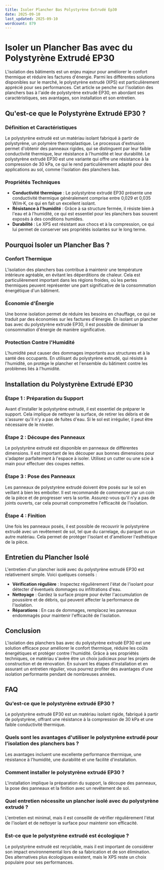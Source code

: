 ```yaml
---
title: Isoler Plancher Bas Polystyrène Extrudé Ep30
date: 2025-09-10
last_updated: 2025-09-10
wordcount: 879
---
```


# Isoler un Plancher Bas avec du Polystyrène Extrudé EP30

L'isolation des bâtiments est un enjeu majeur pour améliorer le confort thermique et réduire les factures d'énergie. Parmi les différentes solutions disponibles sur le marché, le polystyrène extrudé (XPS) est particulièrement apprécié pour ses performances. Cet article se penche sur l'isolation des planchers bas à l'aide de polystyrène extrudé EP30, en abordant ses caractéristiques, ses avantages, son installation et son entretien.

## Qu'est-ce que le Polystyrène Extrudé EP30 ?

### Définition et Caractéristiques

Le polystyrène extrudé est un matériau isolant fabriqué à partir de polystyrène, un polymère thermoplastique. Le processus d'extrusion permet d'obtenir des panneaux rigides, qui se distinguent par leur faible conductivité thermique, leur résistance à l'humidité et leur durabilité. Le polystyrène extrudé EP30 est une variante qui offre une résistance à la compression de 30 kPa, ce qui le rend particulièrement adapté pour des applications au sol, comme l'isolation des planchers bas.

### Propriétés Techniques

- **Conductivité thermique** : Le polystyrène extrudé EP30 présente une conductivité thermique généralement comprise entre 0,029 et 0,035 W/m·K, ce qui en fait un excellent isolant.
- **Résistance à l'humidité** : Grâce à sa structure fermée, il résiste bien à l'eau et à l'humidité, ce qui est essentiel pour les planchers bas souvent exposés à des conditions humides.
- **Durabilité** : Le XPS est résistant aux chocs et à la compression, ce qui lui permet de conserver ses propriétés isolantes sur le long terme.

## Pourquoi Isoler un Plancher Bas ?

### Confort Thermique

L'isolation des planchers bas contribue à maintenir une température intérieure agréable, en évitant les déperditions de chaleur. Cela est particulièrement important dans les régions froides, où les pertes thermiques peuvent représenter une part significative de la consommation énergétique d'un bâtiment.

### Économie d'Énergie

Une bonne isolation permet de réduire les besoins en chauffage, ce qui se traduit par des économies sur les factures d'énergie. En isolant un plancher bas avec du polystyrène extrudé EP30, il est possible de diminuer la consommation d'énergie de manière significative.

### Protection Contre l'Humidité

L'humidité peut causer des dommages importants aux structures et à la santé des occupants. En utilisant du polystyrène extrudé, qui résiste à l'humidité, on protège le plancher et l'ensemble du bâtiment contre les problèmes liés à l'humidité.

## Installation du Polystyrène Extrudé EP30

### Étape 1 : Préparation du Support

Avant d'installer le polystyrène extrudé, il est essentiel de préparer le support. Cela implique de nettoyer la surface, de retirer les débris et de s'assurer qu'il n'y a pas de fuites d'eau. Si le sol est irrégulier, il peut être nécessaire de le niveler.

### Étape 2 : Découpe des Panneaux

Le polystyrène extrudé est disponible en panneaux de différentes dimensions. Il est important de les découper aux bonnes dimensions pour s'adapter parfaitement à l'espace à isoler. Utilisez un cutter ou une scie à main pour effectuer des coupes nettes.

### Étape 3 : Pose des Panneaux

Les panneaux de polystyrène extrudé doivent être posés sur le sol en veillant à bien les emboîter. Il est recommandé de commencer par un coin de la pièce et de progresser vers la sortie. Assurez-vous qu'il n'y a pas de joints ouverts, car cela pourrait compromettre l'efficacité de l'isolation.

### Étape 4 : Finition

Une fois les panneaux posés, il est possible de recouvrir le polystyrène extrudé avec un revêtement de sol, tel que du carrelage, du parquet ou un autre matériau. Cela permet de protéger l'isolant et d'améliorer l'esthétique de la pièce.

## Entretien du Plancher Isolé

L'entretien d'un plancher isolé avec du polystyrène extrudé EP30 est relativement simple. Voici quelques conseils :

- **Vérification régulière** : Inspectez régulièrement l'état de l'isolant pour détecter d'éventuels dommages ou infiltrations d'eau.
- **Nettoyage** : Gardez la surface propre pour éviter l'accumulation de poussière et de débris, qui peuvent affecter la performance de l'isolation.
- **Réparations** : En cas de dommages, remplacez les panneaux endommagés pour maintenir l'efficacité de l'isolation.

## Conclusion

L'isolation des planchers bas avec du polystyrène extrudé EP30 est une solution efficace pour améliorer le confort thermique, réduire les coûts énergétiques et protéger contre l'humidité. Grâce à ses propriétés techniques, ce matériau s'avère être un choix judicieux pour les projets de construction et de rénovation. En suivant les étapes d'installation et en assurant un entretien régulier, vous pourrez profiter des avantages d'une isolation performante pendant de nombreuses années.

## FAQ

### Qu'est-ce que le polystyrène extrudé EP30 ?

Le polystyrène extrudé EP30 est un matériau isolant rigide, fabriqué à partir de polystyrène, offrant une résistance à la compression de 30 kPa et une faible conductivité thermique.

### Quels sont les avantages d'utiliser le polystyrène extrudé pour l'isolation des planchers bas ?

Les avantages incluent une excellente performance thermique, une résistance à l'humidité, une durabilité et une facilité d'installation.

### Comment installer le polystyrène extrudé EP30 ?

L'installation implique la préparation du support, la découpe des panneaux, la pose des panneaux et la finition avec un revêtement de sol.

### Quel entretien nécessite un plancher isolé avec du polystyrène extrudé ?

L'entretien est minimal, mais il est conseillé de vérifier régulièrement l'état de l'isolant et de nettoyer la surface pour maintenir son efficacité.

### Est-ce que le polystyrène extrudé est écologique ?

Le polystyrène extrudé est recyclable, mais il est important de considérer son impact environnemental lors de sa fabrication et de son élimination. Des alternatives plus écologiques existent, mais le XPS reste un choix populaire pour ses performances.